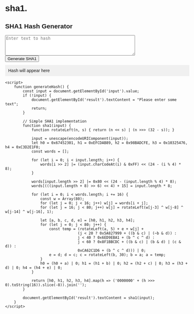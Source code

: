 # sha1.
<!DOCTYPE html>
<html>
<head>
    <title>Basic SHA1 Generator</title>
    <style>
        body { font-family: Arial, sans-serif; max-width: 600px; margin: 20px auto; }
        #result { padding: 10px; background: #f0f0f0; margin-top: 10px; word-break: break-all; }
    </style>
</head>
<body>
    <h2>SHA1 Hash Generator</h2>
    <textarea id="input" rows="4" cols="50" placeholder="Enter text to hash"></textarea><br>
    <button onclick="generateHash()">Generate SHA1</button>
    <div id="result">Hash will appear here</div>

    <script>
        function generateHash() {
            const input = document.getElementById('input').value;
            if (!input) {
                document.getElementById('result').textContent = "Please enter some text";
                return;
            }
            
            // Simple SHA1 implementation
            function sha1(input) {
                function rotateLeft(n, s) { return (n << s) | (n >>> (32 - s)); }
                
                input = unescape(encodeURIComponent(input));
                let h0 = 0x67452301, h1 = 0xEFCDAB89, h2 = 0x98BADCFE, h3 = 0x10325476, h4 = 0xC3D2E1F0;
                const words = [];
                
                for (let i = 0; i < input.length; i++) {
                    words[i >> 2] |= (input.charCodeAt(i) & 0xFF) << (24 - (i % 4) * 8);
                }
                
                words[input.length >> 2] |= 0x80 << (24 - (input.length % 4) * 8);
                words[(((input.length + 8) >> 6) << 4) + 15] = input.length * 8;
                
                for (let i = 0; i < words.length; i += 16) {
                    const w = Array(80);
                    for (let j = 0; j < 16; j++) w[j] = words[i + j];
                    for (let j = 16; j < 80; j++) w[j] = rotateLeft(w[j-3] ^ w[j-8] ^ w[j-14] ^ w[j-16], 1);
                    
                    let [a, b, c, d, e] = [h0, h1, h2, h3, h4];
                    for (let j = 0; j < 80; j++) {
                        const temp = (rotateLeft(a, 5) + e + w[j] + 
                                     (j < 20 ? 0x5A827999 + ((b & c) | (~b & d)) :
                                     j < 40 ? 0x6ED9EBA1 + (b ^ c ^ d) :
                                     j < 60 ? 0x8F1BBCDC + ((b & c) | (b & d) | (c & d)) :
                                     0xCA62C1D6 + (b ^ c ^ d))) | 0;
                        e = d; d = c; c = rotateLeft(b, 30); b = a; a = temp;
                    }
                    h0 = (h0 + a) | 0; h1 = (h1 + b) | 0; h2 = (h2 + c) | 0; h3 = (h3 + d) | 0; h4 = (h4 + e) | 0;
                }
                
                return [h0, h1, h2, h3, h4].map(h => ('0000000' + (h >>> 0).toString(16)).slice(-8)).join('');
            }
            
            document.getElementById('result').textContent = sha1(input);
        }
    </script>
</body>
</html>
